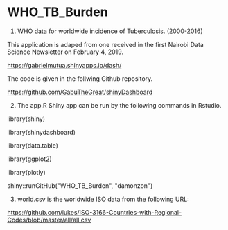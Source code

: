 # WHO_TB_Burden

1. WHO data for worldwide incidence of Tuberculosis. (2000-2016)

This application is adaped from one received in the first Nairobi Data Science Newsletter on February 4, 2019.

https://gabrielmutua.shinyapps.io/dash/

The code is given in the follwing Github repository.

https://github.com/GabuTheGreat/shinyDashboard

2. The app.R Shiny app can be run by the following commands in Rstudio.

library(shiny)

library(shinydashboard)

library(data.table)

library(ggplot2)

library(plotly)

shiny::runGitHub("WHO_TB_Burden", "damonzon")

3. world.csv is the worldwide ISO data from the following URL:

https://github.com/lukes/ISO-3166-Countries-with-Regional-Codes/blob/master/all/all.csv















